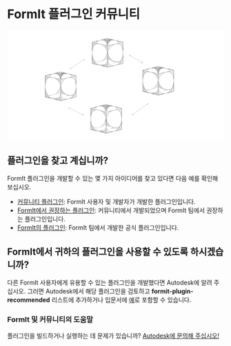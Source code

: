 # FormIt 플러그인 커뮤니티

![](../../.gitbook/assets/C21.PNG)

## 플러그인을 찾고 계십니까?

FormIt 플러그인을 개발할 수 있는 몇 가지 아이디어를 찾고 있다면 다음 예를 확인해 보십시오.

* [커뮤니티 플러그인](https://github.com/topics/formit-plugin): FormIt 사용자 및 개발자가 개발한 플러그인입니다.
* [FormIt에서 권장하는 플러그인](https://github.com/search?q=org%3AFormIt3D+formit-plugin-recommended): 커뮤니티에서 개발되었으며 FormIt 팀에서 권장하는 플러그인입니다.
* [FormIt의 플러그인](https://github.com/FormIt3D): FormIt 팀에서 개발한 공식 플러그인입니다.

## FormIt에서 귀하의 플러그인을 사용할 수 있도록 하시겠습니까?

다른 FormIt 사용자에게 유용할 수 있는 플러그인을 개발했다면 Autodesk에 알려 주십시오. 그러면 Autodesk에서 해당 플러그인을 검토하고 **formit-plugin-recommended** 리스트에 추가하거나 입문서에 [예](./)로 포함할 수 있습니다.&#x20;



### FormIt 및 커뮤니티의 도움말

플러그인을 빌드하거나 실행하는 데 문제가 있습니까? [Autodesk에 문의해 주십시오!](https://forums.autodesk.com/t5/formit-forum/bd-p/142)
